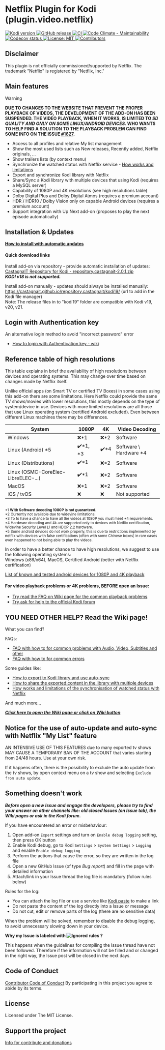 # Netflix Plugin for Kodi (plugin.video.netflix)

[
![Kodi version](https://img.shields.io/badge/kodi%20versions-19--20--21-blue)
](https://kodi.tv/)
[
![GitHub release](https://img.shields.io/github/release/castagnait/plugin.video.netflix.svg)
](https://github.com/castagnait/plugin.video.netflix/releases)
[
![CI](https://github.com/castagnait/plugin.video.netflix/workflows/CI/badge.svg)
](https://github.com/castagnait/plugin.video.netflix/actions?query=workflow:CI)
[
![Code Climate - Maintainability](https://api.codeclimate.com/v1/badges/9fbe3ac732f86c05ff00/maintainability)
](https://codeclimate.com/github/CastagnaIT/plugin.video.netflix/maintainability)
[
![Codecov status](https://img.shields.io/codecov/c/github/castagnait/plugin.video.netflix/master)
](https://codecov.io/gh/castagnait/plugin.video.netflix/branch/master)
[
![License: MIT](https://img.shields.io/badge/License-MIT-yellow.svg)
](https://opensource.org/licenses/MIT)
[
![Contributors](https://img.shields.io/github/contributors/castagnait/plugin.video.netflix.svg)
](https://github.com/castagnait/plugin.video.netflix/graphs/contributors)

## Disclaimer

This plugin is not officially commissioned/supported by Netflix.
The trademark "Netflix" is registered by "Netflix, Inc."

## Main features

> [!WARNING]
> **DUE TO CHANGES TO THE WEBSITE THAT PREVENT THE PROPER PLAYBACK OF VIDEOS, THE DEVELOPMENT OF THE ADD-ON HAS BEEN SUSPENDED.
> THE VIDEO PLAYBACK, WHEN IT WORKS, IS LIMITED TO _SD QUALITY AND ONLY ON SOME LINUX/ANDROID DEVICES_.
> WHO WANTS TO HELP FIND A SOLUTION TO THE PLAYBACK PROBLEM CAN FIND SOME INFO ON THE ISSUE [#1627](https://github.com/CastagnaIT/plugin.video.netflix/issues/1627).**

- Access to all profiles and relative My list management
- Show the most used lists such as New releases, Recently added, Netflix originals, ...
- Show trailers lists (by context menu)
- Synchronize the watched status with Netflix service - [How works and limitations](https://github.com/CastagnaIT/plugin.video.netflix/wiki/Sync-of-watched-status-with-Netflix)
- Export and synchronize Kodi library with Netflix
- Share/Sync a Kodi library with multiple devices that using Kodi (requires a MySQL server)
- Capability of 1080P and 4K resolutions (see high resolutions table)
- Dolby Digital Plus and Dolby Digital Atmos (requires a premium account)
- HDR / HDR10 / Dolby Vision only on capable Android devices (requires a premium account)
- Support integration with Up Next add-on (proposes to play the next episode automatically)

## Installation & Updates

**[How to install with automatic updates](https://github.com/CastagnaIT/plugin.video.netflix/wiki/How-install-the-addon)**

#### Quick download links

Install add-on via repository - provide automatic installation of updates:<br/>
[CastagnaIT Repository for Kodi - repository.castagnait-2.0.1.zip](https://github.com/castagnait/repository.castagnait/raw/kodi/repository.castagnait-2.0.1.zip)<br/>
_**KODI v18 is not supported.**_

Install add-on manually - updates should always be installed manually:<br/>
https://castagnait.github.io/repository.castagnait/kodi19/ (url to add in the Kodi file manager)<br/>
Note: The release files in to "kodi19" folder are compatible with Kodi v19, v20, v21.

## Login with Authentication key

An alternative login method to avoid "incorrect password" error
* [How to login with Authentication key - wiki](https://github.com/CastagnaIT/plugin.video.netflix/wiki/Login-with-Authentication-key)

## Reference table of high resolutions

This table explains in brief the availability of high resolutions between devices and operating systems. This may change over time based on changes made by Netflix itself.

Unlike official apps (on Smart TV or certified TV Boxes) in some cases using this add-on there are some limitations.
Here Netflix could provide the same TV shows/movies with lower resolutions, this mostly depends on the type of system/device in use.
Devices with more limited resolutions are all those that use Linux operating system (certified Android excluded). Even between different Linux machines there may be differences.

| System                              | 1080P     | 4K      | Video Decoding             |
| ----------------------------------- | --------- | ------- | -------------------------- |
| Windows                             | ❌\*1     | ❌\*2  | Software                   |
| Linux (Android) \*5                 | ✔️\*1, \*3| ✔️\*4  | Software \\ Hardware \*4   |
| Linux (Distributions)               | ✔️\*1     | ❌\*2  | Software                   |
| Linux (OSMC-CoreElec-LibreELEC-...) | ✔️\*1     | ❌\*2  | Software                   |
| MacOS                               | ❌\*1     | ❌\*2  | Software                   |
| iOS / tvOS                          | ❌        | ❌     | Not supported              |

<sub><br/>
*1 <b>With Software decoding 1080P is not guaranteed.</b><br/>
*2 Currently not available due to widevine limitations.<br/>
*3 To to have a chance to have all the videos at 1080P you must meet \*4 requirements.<br/>
*4 Hardware decoding and 4k are supported only to devices with Netflix certification, Widevine Security Level L1 and HDCP 2.2 hardware.<br/>
*5 Some android devices do not work properly, this is due to restrictions implemented by netflix with devices with false certifications (often with some Chinese boxes) in rare cases even happened to not being able to play the videos.
</sub>

In order to have a better chance to have high resolutions, we suggest to use the following operating systems:<br/>
Windows (x86/x64), MacOS, Certified Android (better with Netflix certification)

[List of known and tested android devices for 1080P and 4K playback](https://github.com/CastagnaIT/plugin.video.netflix/wiki/List-of-1080P-4k-Android-tested-devices)

#### For video playback problems or 4K problems, BEFORE open an Issue:

- [Try read the FAQ on Wiki page for the common playback problems](https://github.com/CastagnaIT/plugin.video.netflix/wiki/FAQ-%28Audio%2C-Video%2C-Subtitle%2C-Other%29)
- [Try ask for help to the official Kodi forum](https://forum.kodi.tv/showthread.php?tid=329767)

## YOU NEED OTHER HELP? Read the Wiki page!

What you can find?

FAQs:

- [FAQ with how to for common problems with Audio, Video, Subtitles and other](https://github.com/CastagnaIT/plugin.video.netflix/wiki/FAQ-%28Audio%2C-Video%2C-Subtitle%2C-Other%29)
- [FAQ with how to for common errors](https://github.com/CastagnaIT/plugin.video.netflix/wiki/FAQ-%28Errors%29)

Some guides like:
- [How to export to Kodi library and use auto-sync](https://github.com/CastagnaIT/plugin.video.netflix/wiki/How-to-export-and-sync-tv-shows-and-movies-in-Kodi-library)
- [How to share the exported content in the library with multiple devices](https://github.com/CastagnaIT/plugin.video.netflix/wiki/Share-STRM-library-with-multiple-devices)
- [How works and limitations of the synchronisation of watched status with Netflix](https://github.com/CastagnaIT/plugin.video.netflix/wiki/Sync-of-watched-status-with-Netflix)

And much more...

[***Click here to open the Wiki page or click on Wiki button***](https://github.com/CastagnaIT/plugin.video.netflix/wiki)

## Notice for the use of auto-update and auto-sync with Netflix "My List" feature

AN INTENSIVE USE OF THIS FEATURES due to many exported tv shows MAY CAUSE A TEMPORARY BAN OF THE ACCOUNT that varies starting from 24/48 hours. Use at your own risk.

If it happens often, there is the possibility to exclude the auto update from the tv shows, by open context menu on a tv show and selecting `Exclude from auto update`.

## Something doesn't work

***Before open a new Issue and engage the developers, please try to find your answer on other channels like:
old closed Issues (on Issue tab), the Wiki pages or ask in the Kodi forum.***

If you have encountered an error or misbehaviour:
1. Open add-on `Expert` settings and turn on `Enable debug logging` setting, then press OK button
2. Enable Kodi debug, go to Kodi `Settings` > `System Settings` > `Logging` and enable `Enable debug logging`
3. Perform the actions that cause the error, so they are written in the log file
4. Open a new GitHub Issue (of type *Bug report*) and fill in the page with detailed information
5. Attach/link in your Issue thread the log file is mandatory (follow rules below)

Rules for the log:
- You can attach the log file or use a service like [Kodi paste](http://paste.kodi.tv) to make a link
- Do not paste the content of the log directly into a Issue or message
- Do not cut, edit or remove parts of the log (there are no sensitive data)

When the problem will be solved, remember to disable the debug logging, to avoid unnecessary slowing down in your device.

**Why my Issue is labeled with 
![Ignored rules](https://img.shields.io/badge/-Ignored%20rules-red)
 ?**

This happens when the guidelines for compiling the Issue thread have not been followed. Therefore if the information will not be filled and or changed in the right way, the Issue post will be closed in the next days.


## Code of Conduct

[Contributor Code of Conduct](Code_of_Conduct.md)
By participating in this project you agree to abide by its terms.

## License

Licensed under The MIT License.

## Support the project

[Info for contribute and donations](https://github.com/CastagnaIT/plugin.video.netflix/wiki/Contribute-and-donations)